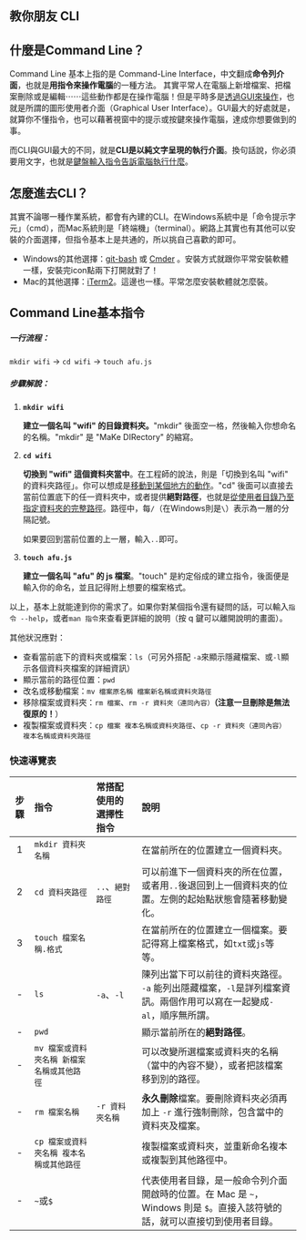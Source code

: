 ## 教你朋友 CLI

## 什麼是Command Line？

Command Line 基本上指的是 Command-Line Interface，中文翻成**命令列介面**，也就是**用指令來操作電腦**的一種方法。 其實平常人在電腦上新增檔案、把檔案刪除或是編輯⋯⋯這些動作都是在操作電腦！但是平時多是<u>透過GUI來操作</u>，也就是所謂的圖形使用者介面（Graphical User Interface）。GUI最大的好處就是，就算你不懂指令，也可以藉著視窗中的提示或按鍵來操作電腦，達成你想要做到的事。

而CLI與GUI最大的不同，就是**CLI是以純文字呈現的執行介面**。換句話說，你必須要用文字，也就是<u>鍵盤輸入指令告訴電腦執行什麼</u>。

## 怎麼進去CLI？

其實不論哪一種作業系統，都會有內建的CLI。在Windows系統中是「命令提示字元」（cmd），而Mac系統則是「終端機」（terminal）。網路上其實也有其他可以安裝的介面選擇，但指令基本上是共通的，所以挑自己喜歡的即可。

- Windows的其他選擇：[git-bash](https://gitforwindows.org/) 或 [Cmder](https://cmder.net/) 。安裝方式就跟你平常安裝軟體一樣，安裝完icon點兩下打開就對了！
- Mac的其他選擇：[iTerm2](https://iterm2.com/index.html)。這邊也一樣。平常怎麼安裝軟體就怎麼裝。

## Command Line基本指令

##### 一行流程：

`mkdir wifi` → `cd wifi` → `touch afu.js`

##### 步驟解說：

1. **`mkdir wifi`**

   **建立一個名叫 "wifi" 的目錄資料夾。**"mkdir" 後面空一格，然後輸入你想命名的名稱。"mkdir" 是 "MaKe DIRectory" 的縮寫。

2. **`cd wifi`**

   **切換到 "wifi" 這個資料夾當中**。在工程師的說法，則是「切換到名叫 "wifi" 的資料夾路徑」。你可以想成是<u>移動到某個地方的動作</u>。"cd" 後面可以直接去當前位置底下的任一資料夾中，或者提供**絕對路徑**，也就是<u>從使用者目錄乃至指定資料夾的完整路徑</u>。路徑中，每`/`（在Windows則是`\`）表示為一層的分隔記號。

   如果要回到當前位置的上一層，輸入`..`即可。

3. **`touch afu.js`**

   **建立一個名叫 "afu" 的 js 檔案**。"touch" 是約定俗成的建立指令，後面便是輸入你的命名，並且記得附上想要的檔案格式。

以上，基本上就能達到你的需求了。如果你對某個指令還有疑問的話，可以輸入`指令 --help`，或者`man 指令`來查看更詳細的說明（按 q 鍵可以離開說明的畫面）。

其他狀況應對：

- 查看當前底下的資料夾或檔案：`ls`（可另外搭配 `-a`來顯示隱藏檔案、或`-l`顯示各個資料夾檔案的詳細資訊）
- 顯示當前的路徑位置：`pwd`
- 改名或移動檔案：`mv 檔案原名稱 檔案新名稱或資料夾路徑`
- 移除檔案或資料夾：`rm 檔案`、`rm -r 資料夾（連同內容）`**（注意一旦刪除是無法復原的！**）
- 複製檔案或資料夾：`cp 檔案 複本名稱或資料夾路徑`、`cp -r 資料夾（連同內容） 複本名稱或資料夾路徑`

### 快速導覽表

| 步驟 | 指令                                       | 常搭配使用的選擇性指令 | 說明                                                         |
| :--: | :----------------------------------------- | :--------------------- | :----------------------------------------------------------- |
|  1   | `mkdir 資料夾名稱`                         |                        | 在當前所在的位置建立一個資料夾。                             |
|  2   | `cd 資料夾路徑`                            | `..`、`絕對路徑`       | 可以前進下一個資料夾的所在位置，或者用`..`後退回到上一個資料夾的位置。左側的起始點狀態會隨著移動變化。 |
|  3   | `touch 檔案名稱.格式`                      |                        | 在當前所在的位置建立一個檔案。要記得寫上檔案格式，如`txt`或`js`等等。 |
|  -   | `ls`                                       | `-a`、`-l`             | 陳列出當下可以前往的資料夾路徑。 `-a` 能列出隱藏檔案，`-l`是詳列檔案資訊。兩個作用可以寫在一起變成`-al`，順序無所謂。 |
|  -   | `pwd`                                      |                        | 顯示當前所在的**絕對路徑**。                                 |
|  -   | `mv 檔案或資料夾名稱 新檔案名稱或其他路徑` |                        | 可以改變所選檔案或資料夾的名稱（當中的內容不變），或者把該檔案移到別的路徑。 |
|  -   | `rm 檔案名稱 `                             | `-r 資料夾名稱`        | **永久刪除**檔案。要刪除資料夾必須再加上 `-r` 進行強制刪除，包含當中的資料夾及檔案。 |
|  -   | `cp 檔案或資料夾名稱 複本名稱或其他路徑`   |                        | 複製檔案或資料夾，並重新命名複本或複製到其他路徑中。         |
|  -   | `~`或`$`                                   |                        | 代表使用者目錄，是一般命令列介面開啟時的位置。在 Mac 是 `~`，Windows 則是 `$`。直接入該符號的話，就可以直接切到使用者目錄。 |